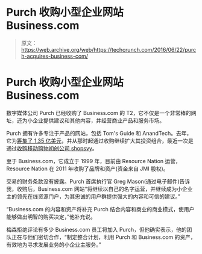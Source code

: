 # Purch 收购小型企业网站 Business.com 

> 原文：<https://web.archive.org/web/https://techcrunch.com/2016/06/22/purch-acquires-business-com/>

# Purch 收购小型企业网站 Business.com

数字媒体公司 Purch 已经收购了 Business.com 的 T2，它不仅是一个非常棒的网址，还为小企业提供建议和其他内容，并经营商业产品和服务市场。

Purch 拥有许多专注于产品的网站，包括 Tom's Guide 和 AnandTech。去年，它为[筹集了 1.35 亿美元](https://web.archive.org/web/20230406214646/http://www.xconomy.com/new-york/2015/06/03/purch-to-go-shopping-for-ma-opportunities-after-raising-135m/)，并从那时起通过收购继续扩大其投资组合，最近一次是通过[收购移动购物初创公司 shopsvy](https://web.archive.org/web/20230406214646/https://techcrunch.com/2015/12/17/purch-acquires-shopsavvy/)。

至于 Business.com，它成立于 1999 年，目前由 Resource Nation 运营，Resource Nation 在 2011 年收购了品牌和资产(资金来自 JMI 股权)。

交易的财务条款没有披露。Purch 首席执行官 Greg Mason(通过电子邮件)告诉我，收购后，Business.com 网站“将继续以自己的名字运营，并继续成为小企业主的领先在线资源门户，为其忠诚的用户群提供强大的内容和可信的建议。”

“Business.com 的内容和资产将补充 Purch 结合内容和商业的商业模式，使用户能够做出明智的购买决定，”他补充说。

梅森拒绝评论有多少 Business.com 员工将加入 Purch，但他确实表示，他的团队正在与他们密切合作，“制定整合计划，利用 Purch 和 Business.com 的资产，有效地为寻求发展业务的小企业主服务。”